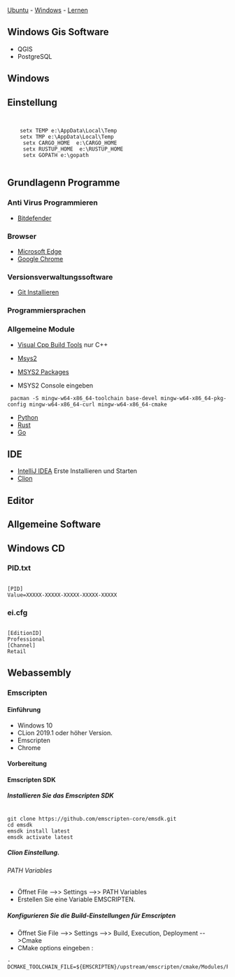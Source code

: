 [Ubuntu](index) - [Windows](Windows) - [Lernen](Lernen)
## Windows Gis Software

* QGIS
* PostgreSQL


## Windows

## Einstellung

```


    setx TEMP e:\AppData\Local\Temp
    setx TMP e:\AppData\Local\Temp
     setx CARGO_HOME  e:\CARGO_HOME
     setx RUSTUP_HOME  e:\RUSTUP_HOME
     setx GOPATH e:\gopath
   
```

## Grundlagenn Programme


### Anti Virus Programmieren

* [Bitdefender](https://login.bitdefender.com/central/login.html?lang=de_DE&redirect_url=https:%2F%2Fcentral.bitdefender.com%2Factivity%3FbrowserLang%3Dde_DE)

### Browser

* [Microsoft Edge](https://www.microsoft.com/en-us/edge)
* [Google Chrome](https://www.google.de/chrome)
### Versionsverwaltungssoftware


* [Git Installieren](https://git-scm.com/)
### Programmiersprachen
### Allgemeine Module

* [Visual Cpp Build Tools](https://visualstudio.microsoft.com/de/downloads) nur C++
* [Msys2](https://www.msys2.org/)
* [MSYS2 Packages](https://packages.msys2.org/updates)

* MSYS2 Console eingeben


```
 pacman -S mingw-w64-x86_64-toolchain base-devel mingw-w64-x86_64-pkg-config mingw-w64-x86_64-curl mingw-w64-x86_64-cmake
```
* [Python](https://www.python.org/downloads/)
* [Rust](https://www.rust-lang.org/)
* [Go](https://go.dev/dl/)
## IDE
* [IntelliJ IDEA](https://www.jetbrains.com/idea/) Erste Installieren und Starten
* [Clion](https://www.jetbrains.com/de-de/clion/)

## Editor


## Allgemeine Software
## Windows CD
### PID.txt

```

[PID]
Value=XXXXX-XXXXX-XXXXX-XXXXX-XXXXX

```

### ei.cfg

````

[EditionID]
Professional
[Channel]
Retail

````

## Webassembly
### Emscripten
#### Einführung

* Windows 10
* CLion 2019.1 oder höher Version.
* Emscripten
* Chrome

#### Vorbereitung

#### Emscripten SDK

##### Installieren Sie das Emscripten SDK

```

git clone https://github.com/emscripten-core/emsdk.git
cd emsdk
emsdk install latest
emsdk activate latest

```

##### Clion Einstellung.

###### PATH Variables

* Öffnet File -->> Settings -->> PATH Variables
* Erstellen Sie eine Variable EMSCRIPTEN.

##### Konfigurieren Sie die Build-Einstellungen für Emscripten

* Öffnet Sie File -->> Settings -->> Build, Execution, Deployment -->Cmake
* CMake options eingeben :
```
-DCMAKE_TOOLCHAIN_FILE=${EMSCRIPTEN}/upstream/emscripten/cmake/Modules/Platform/Emscripten.cmake


